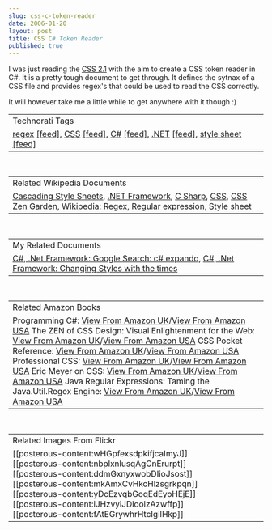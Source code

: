```yaml
---
slug: css-c-token-reader
date: 2006-01-20
layout: post
title: CSS C# Token Reader
published: true
---
```

I was just reading the <a href="http://www.w3.org/TR/CSS21/syndata.html#tokenization">CSS 2.1</a> with the aim to create a CSS token reader in C#.  It is a pretty tough document to get through.  It defines the sytnax of a CSS file and provides regex's that could be used to read the CSS correctly.<p />It will however take me a little while to get anywhere with it though :)<p /><table class="TechnoratiHead TagHeader">
<tr><td>Technorati Tags</td></tr>
<tr class="Technorati"><td>
<a href="http://www.kinlan.co.uk/tag/regex" class="Tag" rel="tag">regex</a> <a href="http://feeds.technorati.com/feed/posts/tag/regex" class="Tag">[feed]</a>, <a href="http://www.kinlan.co.uk/tag/CSS" class="Tag" rel="tag">CSS</a> <a href="http://feeds.technorati.com/feed/posts/tag/CSS" class="Tag">[feed]</a>, <a href="http://www.kinlan.co.uk/tag/C%23" class="Tag" rel="tag">C#</a> <a href="http://feeds.technorati.com/feed/posts/tag/C%23" class="Tag">[feed]</a>, <a href="http://www.kinlan.co.uk/tag/.NET" class="Tag" rel="tag">.NET</a> <a href="http://feeds.technorati.com/feed/posts/tag/.NET" class="Tag">[feed]</a>, <a href="http://www.kinlan.co.uk/tag/style%20sheet" class="Tag" rel="tag">style sheet</a> <a href="http://feeds.technorati.com/feed/posts/tag/style%20sheet" class="Tag">[feed]</a>
</td></tr>
</table><br /><table class="TechnoratiHead TagHeader">
<tr><td>Related Wikipedia Documents</td></tr>
<tr class="Technorati"><td>
<a href="http://en.wikipedia.org/wiki/Cascading_Style_Sheets" class="Tag" rel="tag">Cascading Style Sheets</a>, <a href="http://en.wikipedia.org/wiki/Microsoft_.NET" class="Tag" rel="tag">.NET Framework</a>, <a href="http://en.wikipedia.org/wiki/C_Sharp" class="Tag" rel="tag">C Sharp</a>, <a href="http://en.wikipedia.org/wiki/CSS" class="Tag" rel="tag">CSS</a>, <a href="http://en.wikipedia.org/wiki/CSS_Zen_Garden" class="Tag" rel="tag">CSS Zen Garden</a>, <a href="http://en.wikipedia.org/wiki/Regex" class="Tag" rel="tag">Wikipedia: Regex</a>, <a href="http://en.wikipedia.org/wiki/Regular_expression" class="Tag" rel="tag">Regular expression</a>, <a href="http://en.wikipedia.org/wiki/Style_sheet" class="Tag" rel="tag">Style sheet</a>
</td></tr>
</table><br /><table class="TechnoratiHead TagHeader">
<tr><td>My Related Documents</td></tr>
<tr class="Technorati"><td>
<a href="http://www.kinlan.co.uk/2005/11/google-search-c-expando.html" class="Tag" rel="tag">C#, .Net Framework: Google Search: c# expando</a>, <a href="http://www.kinlan.co.uk/2005/06/changing-styles-with-times.html" class="Tag" rel="tag">C#, .Net Framework: Changing Styles with the times</a>
</td></tr>
</table><br /><table class="TechnoratiHead TagHeader">
<tr><td>Related Amazon Books</td></tr>
<tr class="Technorati"><td>Programming C#: <a href="http://www.amazon.co.uk/exec/obidos/redirect?tag=cnetfra-21&amp;link_code=xm2&amp;camp=2025&amp;creative=165953&amp;path=http://www.amazon.co.uk/gp/redirect.html%253fASIN=0596006993%2526tag=cnetfra-21%2526lcode=xm2%2526cID=2025%2526ccmID=165953%2526location=/o/ASIN/0596006993%25253FSubscriptionId=0CM2PVF6VAHJQKW5G782" class="Tag" rel="tag">View From Amazon UK</a>/<a href="http://www.amazon.com/exec/obidos/redirect?tag=cnetfra-20&amp;link_code=xm2&amp;camp=2025&amp;creative=165953&amp;path=http://www.amazon.com/gp/redirect.html%253fASIN=0596006993%2526tag=cnetfra-20%2526lcode=xm2%2526cID=2025%2526ccmID=165953%2526location=/o/ASIN/0596006993%25253FSubscriptionId=0CM2PVF6VAHJQKW5G782" class="Tag" rel="tag">View From Amazon USA</a> The ZEN of CSS Design: Visual Enlightenment for the Web: <a href="http://www.amazon.co.uk/exec/obidos/redirect?tag=cnetfra-21&amp;link_code=xm2&amp;camp=2025&amp;creative=165953&amp;path=http://www.amazon.co.uk/gp/redirect.html%253fASIN=0321303474%2526tag=cnetfra-21%2526lcode=xm2%2526cID=2025%2526ccmID=165953%2526location=/o/ASIN/0321303474%25253FSubscriptionId=0CM2PVF6VAHJQKW5G782" class="Tag" rel="tag">View From Amazon UK</a>/<a href="http://www.amazon.com/exec/obidos/redirect?tag=cnetfra-20&amp;link_code=xm2&amp;camp=2025&amp;creative=165953&amp;path=http://www.amazon.com/gp/redirect.html%253fASIN=0321303474%2526tag=cnetfra-20%2526lcode=xm2%2526cID=2025%2526ccmID=165953%2526location=/o/ASIN/0321303474%25253FSubscriptionId=0CM2PVF6VAHJQKW5G782" class="Tag" rel="tag">View From Amazon USA</a> CSS Pocket Reference: <a href="http://www.amazon.co.uk/exec/obidos/redirect?tag=cnetfra-21&amp;link_code=xm2&amp;camp=2025&amp;creative=165953&amp;path=http://www.amazon.co.uk/gp/redirect.html%253fASIN=0596007779%2526tag=cnetfra-21%2526lcode=xm2%2526cID=2025%2526ccmID=165953%2526location=/o/ASIN/0596007779%25253FSubscriptionId=0CM2PVF6VAHJQKW5G782" class="Tag" rel="tag">View From Amazon UK</a>/<a href="http://www.amazon.com/exec/obidos/redirect?tag=cnetfra-20&amp;link_code=xm2&amp;camp=2025&amp;creative=165953&amp;path=http://www.amazon.com/gp/redirect.html%253fASIN=0596007779%2526tag=cnetfra-20%2526lcode=xm2%2526cID=2025%2526ccmID=165953%2526location=/o/ASIN/0596007779%25253FSubscriptionId=0CM2PVF6VAHJQKW5G782" class="Tag" rel="tag">View From Amazon USA</a> Professional CSS: <a href="http://www.amazon.co.uk/exec/obidos/redirect?tag=cnetfra-21&amp;link_code=xm2&amp;camp=2025&amp;creative=165953&amp;path=http://www.amazon.co.uk/gp/redirect.html%253fASIN=0764588338%2526tag=cnetfra-21%2526lcode=xm2%2526cID=2025%2526ccmID=165953%2526location=/o/ASIN/0764588338%25253FSubscriptionId=0CM2PVF6VAHJQKW5G782" class="Tag" rel="tag">View From Amazon UK</a>/<a href="http://www.amazon.com/exec/obidos/redirect?tag=cnetfra-20&amp;link_code=xm2&amp;camp=2025&amp;creative=165953&amp;path=http://www.amazon.com/gp/redirect.html%253fASIN=0764588338%2526tag=cnetfra-20%2526lcode=xm2%2526cID=2025%2526ccmID=165953%2526location=/o/ASIN/0764588338%25253FSubscriptionId=0CM2PVF6VAHJQKW5G782" class="Tag" rel="tag">View From Amazon USA</a> Eric Meyer on CSS: <a href="http://www.amazon.co.uk/exec/obidos/redirect?tag=cnetfra-21&amp;link_code=xm2&amp;camp=2025&amp;creative=165953&amp;path=http://www.amazon.co.uk/gp/redirect.html%253fASIN=073571245X%2526tag=cnetfra-21%2526lcode=xm2%2526cID=2025%2526ccmID=165953%2526location=/o/ASIN/073571245X%25253FSubscriptionId=0CM2PVF6VAHJQKW5G782" class="Tag" rel="tag">View From Amazon UK</a>/<a href="http://www.amazon.com/exec/obidos/redirect?tag=cnetfra-20&amp;link_code=xm2&amp;camp=2025&amp;creative=165953&amp;path=http://www.amazon.com/gp/redirect.html%253fASIN=073571245X%2526tag=cnetfra-20%2526lcode=xm2%2526cID=2025%2526ccmID=165953%2526location=/o/ASIN/073571245X%25253FSubscriptionId=0CM2PVF6VAHJQKW5G782" class="Tag" rel="tag">View From Amazon USA</a> Java Regular Expressions: Taming the Java.Util.Regex Engine: <a href="http://www.amazon.co.uk/exec/obidos/redirect?tag=cnetfra-21&amp;link_code=xm2&amp;camp=2025&amp;creative=165953&amp;path=http://www.amazon.co.uk/gp/redirect.html%253fASIN=1590591070%2526tag=cnetfra-21%2526lcode=xm2%2526cID=2025%2526ccmID=165953%2526location=/o/ASIN/1590591070%25253FSubscriptionId=0CM2PVF6VAHJQKW5G782" class="Tag" rel="tag">View From Amazon UK</a>/<a href="http://www.amazon.com/exec/obidos/redirect?tag=cnetfra-20&amp;link_code=xm2&amp;camp=2025&amp;creative=165953&amp;path=http://www.amazon.com/gp/redirect.html%253fASIN=1590591070%2526tag=cnetfra-20%2526lcode=xm2%2526cID=2025%2526ccmID=165953%2526location=/o/ASIN/1590591070%25253FSubscriptionId=0CM2PVF6VAHJQKW5G782" class="Tag" rel="tag">View From Amazon USA</a>
</td></tr>
</table><br /><table class="TechnoratiHead TagHeader">
<tr><td>Related Images From Flickr</td></tr>
<tr class="Technorati"><td>
<span style="float: left;">[[posterous-content:wHGpfexsdpkifjcaImyJ]]</span><span style="float: left;">[[posterous-content:nbplxnlusqAgCnErurpt]]</span><span style="float: left;">[[posterous-content:ddmGxnyxwobDIioJsost]]</span><span style="float: left;">[[posterous-content:mkAmxCvHkcHlzsgrkpqn]]</span><span style="float: left;">[[posterous-content:yDcEzvqbGoqEdEyoHEjE]]</span><span style="float: left;">[[posterous-content:iJHzvyiJDloolzAzwffp]]</span><span style="float: left;">[[posterous-content:fAtEGrywhrHtcIgilHkp]]</span>
</td></tr>
</table><div class="blogger-post-footer"><img class="posterous_download_image" src="https://blogger.googleusercontent.com/tracker/8109338-113777167289571931?l=www.kinlan.co.uk%2Findex.html" height="1" alt="" width="1" /></div>

